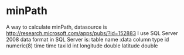 # minPath
A way to calculate minPath,
datasource is http://research.microsoft.com/apps/pubs/?id=152883
I use SQL Server 2008 
data format in SQL Server is:
table name :data
column    type
id        numeric(8)
time      time
taxiId    int
longitude double
latitude  double
